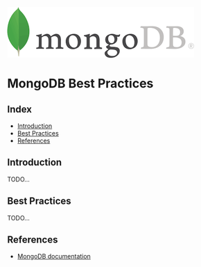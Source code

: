 ![alt text](static/mongodb-logo.png "MongoDB")

# MongoDB Best Practices

## Index

* [Introduction](#introduction)
* [Best Practices](#best-practices)
* [References](#references)

## Introduction

TODO...

## Best Practices

TODO...

## References

* [MongoDB documentation](https://docs.mongodb.com/manual/)
